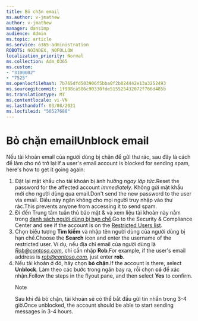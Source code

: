 ```yaml
---
title: Bỏ chặn email
ms.author: v-jmathew
author: v-jmathew
manager: dansimp
audience: Admin
ms.topic: article
ms.service: o365-administration
ROBOTS: NOINDEX, NOFOLLOW
localization_priority: Normal
ms.collection: Adm_O365
ms.custom:
- "3100002"
- "7525"
ms.openlocfilehash: 7b765dfd503906f5bba0f2b824442e13a3252493
ms.sourcegitcommit: 1f998ca586c90330fde515525432072f766d485b
ms.translationtype: MT
ms.contentlocale: vi-VN
ms.lasthandoff: 03/08/2021
ms.locfileid: "50527688"
---
```

# <a name="unblock-email"></a><span data-ttu-id="4e3f0-102">Bỏ chặn email</span><span class="sxs-lookup"><span data-stu-id="4e3f0-102">Unblock email</span></span>

<span data-ttu-id="4e3f0-103">Nếu tài khoản email của người dùng bị chặn để gửi thư rác, sau đây là cách để làm cho nó trở lại:</span><span class="sxs-lookup"><span data-stu-id="4e3f0-103">If a user's email account is blocked for sending spam, here's how to get it going again:</span></span>

1. <span data-ttu-id="4e3f0-104">Đặt lại mật khẩu cho tài khoản bị ảnh hưởng *ngay lập tức*.</span><span class="sxs-lookup"><span data-stu-id="4e3f0-104">Reset the password for the affected account *immediately*.</span></span> <span data-ttu-id="4e3f0-105">Không gửi mật khẩu mới cho người dùng qua email.</span><span class="sxs-lookup"><span data-stu-id="4e3f0-105">Don't send the new password to the user via email.</span></span> <span data-ttu-id="4e3f0-106">Điều này ngăn không cho mọi người truy nhập vào thư rác.</span><span class="sxs-lookup"><span data-stu-id="4e3f0-106">This prevents anyone from accessing it to send spam.</span></span>
2. <span data-ttu-id="4e3f0-107">Đi đến Trung tâm tuân thủ bảo mật & và xem liệu tài khoản này nằm trong [danh sách người dùng bị hạn chế](https://protection.office.com/#/restrictedusers).</span><span class="sxs-lookup"><span data-stu-id="4e3f0-107">Go to the Security & Compliance Center and see if the account is on the [Restricted Users list](https://protection.office.com/#/restrictedusers).</span></span>
3. <span data-ttu-id="4e3f0-108">Chọn biểu tượng **Tìm kiếm** và nhập tên người dùng của người dùng bị hạn chế.</span><span class="sxs-lookup"><span data-stu-id="4e3f0-108">Choose the **Search** icon and enter the username of the restricted user.</span></span> <span data-ttu-id="4e3f0-109">Ví dụ, nếu địa chỉ email của người dùng là *Rob@contoso.com*, chỉ cần nhập **Rob**.</span><span class="sxs-lookup"><span data-stu-id="4e3f0-109">For example, if the user's email address is *rob@contoso.com*, just enter **rob**.</span></span>
4. <span data-ttu-id="4e3f0-110">Nếu tài khoản ở đó, hãy chọn **bỏ chặn**.</span><span class="sxs-lookup"><span data-stu-id="4e3f0-110">If the account is there, select **Unblock**.</span></span> <span data-ttu-id="4e3f0-111">Làm theo các bước trong ngăn bay ra, rồi chọn **có** để xác nhận.</span><span class="sxs-lookup"><span data-stu-id="4e3f0-111">Follow the steps in the flyout pane, and then select **Yes** to confirm.</span></span>  
    > [!NOTE]
    > <span data-ttu-id="4e3f0-112">Sau khi đã bỏ chặn, tài khoản sẽ có thể bắt đầu gửi tin nhắn trong 3-4 giờ.</span><span class="sxs-lookup"><span data-stu-id="4e3f0-112">Once unblocked, the account should be able to start sending messages in 3-4 hours.</span></span>
